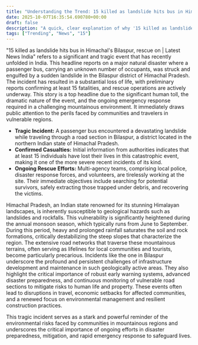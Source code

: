```yaml
---
title: "Understanding the Trend: 15 killed as landslide hits bus in Himachal's Bilaspur, rescue on | Latest News India"
date: 2025-10-07T16:35:54.690780+00:00
draft: false
description: "A quick, clear explanation of why '15 killed as landslide hits bus in Himachal's Bilaspur, rescue on | Latest News India' is trending."
tags: ["Trending", "News", "15"]
---
```


"15 killed as landslide hits bus in Himachal's Bilaspur, rescue on | Latest News India" refers to a significant and tragic event that has recently unfolded in India. This headline reports on a major natural disaster where a passenger bus, carrying an unknown number of occupants, was struck and engulfed by a sudden landslide in the Bilaspur district of Himachal Pradesh. The incident has resulted in a substantial loss of life, with preliminary reports confirming at least 15 fatalities, and rescue operations are actively underway. This story is a top headline due to the significant human toll, the dramatic nature of the event, and the ongoing emergency response required in a challenging mountainous environment. It immediately draws public attention to the perils faced by communities and travelers in vulnerable regions.

*   **Tragic Incident:** A passenger bus encountered a devastating landslide while traveling through a road section in Bilaspur, a district located in the northern Indian state of Himachal Pradesh.
*   **Confirmed Casualties:** Initial information from authorities indicates that at least 15 individuals have lost their lives in this catastrophic event, making it one of the more severe recent incidents of its kind.
*   **Ongoing Rescue Efforts:** Multi-agency teams, comprising local police, disaster response forces, and volunteers, are tirelessly working at the site. Their immediate objectives include searching for potential survivors, safely extracting those trapped under debris, and recovering the victims.

Himachal Pradesh, an Indian state renowned for its stunning Himalayan landscapes, is inherently susceptible to geological hazards such as landslides and rockfalls. This vulnerability is significantly heightened during the annual monsoon season, which typically runs from June to September. During this period, heavy and prolonged rainfall saturates the soil and rock formations, critically destabilizing the steep slopes that characterize the region. The extensive road networks that traverse these mountainous terrains, often serving as lifelines for local communities and tourists, become particularly precarious. Incidents like the one in Bilaspur underscore the profound and persistent challenges of infrastructure development and maintenance in such geologically active areas. They also highlight the critical importance of robust early warning systems, advanced disaster preparedness, and continuous monitoring of vulnerable road sections to mitigate risks to human life and property. These events often lead to disruptions in travel, economic setbacks for affected communities, and a renewed focus on environmental management and resilient construction practices.

This tragic incident serves as a stark and powerful reminder of the environmental risks faced by communities in mountainous regions and underscores the critical importance of ongoing efforts in disaster preparedness, mitigation, and rapid emergency response to safeguard lives.